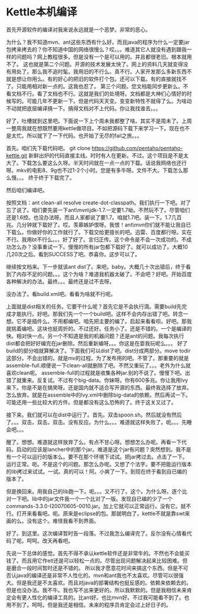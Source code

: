 # Kettle本机编译

首先开源软件的编译对我来说永远就是一个恶梦。非常的恶心。

为什么？我不知道mvn、ant这些东西有什么好。而且java的程序为什么一定要jar包拷来拷去的？你不知道中国的网络很慢么？哎。。。难道其它人就没有遇到跟我一样的问题吗？网上教程很多。但是没有一个是可以用的。并且都很老旧。根本就用不了。
这也就是第二个问题。开源的技术发展太快了。网上的资料几天就变得没有用处了。那么我不追时髦。我用旧的不行么。真不行。人家开发那么多新东西不就是想让你用么。有的好心的把旧的软件打个包。还可以下载。有的直接就找不了。只能用相对新一点的。这我也忍了。
第三个问题。您文档能同步更新么。不看文档不行。看了文档也不行。这就是我们的处境呀。文档都是大神们心情好的时候写的。可能几年不更新一下。但是代码天天变。变变新特性不就得了么。为啥动不动就把底层编译搞一下。搞得文档对不上代码。你让我找谁去。。。

好了，吐槽就到这里吧。下面说一下上个周未我都整了啥。其实不是周未了。上周一整周我就在想既然要用kettle做项目。不如把源码下载下来学习一下。现在也不是太忙。所以就下了一下代码。也开始了无尽的fail之旅。。。

首先。咱们先下载代码吧。
git clone https://github.com/pentaho/pentaho-kettle.git
新鲜出炉的代码直接主线。时时有人在更新。不过。这个项目是不是太大了。下载怎么要这么久呀。半天时间就在一点一点的下载。话说我网络也还行呀。mkv的电影8、9g也不过1-2个小时。您是有多牛呀。文件不大。下载怎么那么慢。。。
终于终于下载完了。

然后咱们编译吧。

按照文档：ant clean-all resolve create-dot-classpath。我们执行一下吧。对了忘了说了。咱们要先装一下ant\mvn\jdk-1.7.一定要1.7呦。不然玩不了。尽管咱们还是1.6控。也没办法呀。而且人家都说了要1.7。咱就1.7吧。装一下。1.7几百兆。几分钟就下载好了。哎。羡慕嫉妒恨呀。我恨！ant\mvn你们就不能让我自已下载么。你做好你的工作就行了。下载交给更擅长的吧。迅雷、百度都行呀。实在不行。我用bt不行么。。。好了好了。言归正传。这个命令是不会一次成功的。不成功怎么办？没事重试一下。慢慢的所有jar包都下载好了。就可以成功了。大概10几20次之后。看到SUCCESS了吧。恭喜你。这步可以了。

继续按文档来。下一步就该ant dist了。来吧，baby。大概几十次出错后，终于看到了内存不足的问题。。。这个为啥？难道我机器太破了。不会吧？好吧。开始百度各种解决的办法。最终。。。最终还是过不去呀。

没办法了。看build.xml吧。看看为啥就不行呢。

  <target name="dist" depends="build">
    <ant antfile="assembly/build.xml" inheritall="false">
      <target name="clean-all"/>
      <target name="assemble-full"/>
    </ant>
    <move todir="${distrib}">
      <fileset dir="${assembly.stage.pdi-client.dir}"/>
    </move>
  </target>
  
 上面就是dist相关的任务。它要干什么呢？首先它是不会执行滴。需要build先完成才能执行。好吧。那我们先一个一个build吧。这样不会内存出错了吧。转念一想。它不是插件么。不用都编吧。咱先把主要的编了。启起来看看呗。好吧。那我就挑着编吧。这块也挺周折的。不过还好。任务小了。还是不错的。一个是编译的快。相对快一点。另一个不知道是我的机器问题？还是ant的问题。我每次执行dist都会把好好编完在jar删除。然后重新编呀。。。你这是在耍我玩呢么。。。
 好了build的部分咱就算解决了。下面我们可以dist了吧。dist分成两部分。move todir这部分。不会出错的。就是mv的过程。为了发布用的吧。不管了。那重要的就是assemble-full.顺便说一下clean-all就删除了吧。不然又重玩了。。。老外为什么就喜欢clean呢。
 assemble-full的过程就是收集各种jar.别的不说了。慢慢下吧。出错了就重来。反复试。不过有个big-data。你妹呀。你有600多兆。你让我用lvy来下。你是不是在搞笑呀。还是国内就不适合写开源的东西。最终我选择了放弃。
 怎么放弃。就是在assemble中的lvy.xml中删除big-data的依赖。然后再试一下。可能还用一些比较大的方件。但是都没有这么恐怖的了。终于这关又过了。
 
 接下来。我们就可以在dist中运行了。首先。双击spoon.sh。然后就没有然后了。。。双击。双击。双击。没有反应。为什么。。。难道就这样失败了。呃。。。先睡会吧。。。
 
 醒了。想想。难道就这样放弃了么。有点不甘心呀。想想怎么办呢。再看一下代码。启动的应该是lancher中的那个jar。难道是这个jar有问题？突然想到。我不是有一个可以运行的版本么。要不在那个环境下试试。把jar拷过去。点击了一下。运行正常。呃。不是这个的问题。那怎么办呢。又想了个法字。要不把能运行版本的lib拷过来试试。一试。真的可以！阿。小爽了一下。到现在终于看到自已编的版本了。
 
 但是换回来。用我自己的lib跑一下。呃。。。又不行了。这个。为什么呀。逐个比对一下吧。lib中的jar文件我一个一个比对了一版。发现自已编的少了一个commands-3.3.0-I20070605-0010.jar。加上它就可以正常运行。没有它。就不行。打开来看看吧。呃。原来是eclipse的包。那就明白了。kettle不就是靠swt来画的么。没有这个。难怪我看不到界面。
 
 好了。到这里。这次编译暂时告一段落。不过我怎么编译完了。反尔没有心情看代码了呢。呵呵。改天再看吧。
 
 先说一下总体的感觉。首先不得不承认kettle软件还是非常牛的。不然也不会能买钱了。而且用它作etl还是可以轻松一点的。尽管出现问题解决起来比较困难。但是磨合一段时间暂时还是不错的。
 所以我才愿意花时间来搞这个东西。但是不可否认java的编译还是非常不人性化的。mvn和ant我也不太喜欢。尽管可以很强大。但是我还是不太喜欢。而且对java的部署结构也挺反感的。依赖来依赖去的。但是也没办法。我不牛。我也写不出来更好的。所以我默默的。但是我相信未来肯定会有更人性化的编译工具的。比ant好。也比mvn好。不过我可能看不到了。也用不到了。呵呵。但是我还是相信。未来的程序员肯定会过上好日子的。
 